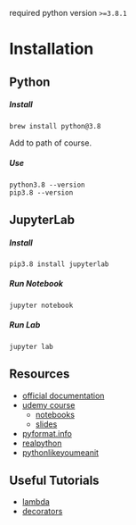 required python version `>=3.8.1`

# Installation
## Python
##### Install
    brew install python@3.8
Add to path of course.
##### Use
    python3.8 --version
    pip3.8 --version

## JupyterLab
##### Install
    pip3.8 install jupyterlab
##### Run Notebook
    jupyter notebook
##### Run Lab
    jupyter lab

## Resources
  - [official documentation](https://docs.python.org/3/tutorial)
  - [udemy course](https://www.udemy.com/course/complete-python-bootcamp)
    - [notebooks](https://github.com/Pierian-Data/Complete-Python-3-Bootcamp)
    - [slides](https://drive.google.com/drive/folders/1cAM251bjoBCYF2bHfMM07MOGEgU2Q2VQ?usp=sharing)
  - [pyformat.info](https://pyformat.info/)
  - [realpython](https://realpython.com)
  - [pythonlikeyoumeanit](https://www.pythonlikeyoumeanit.com/)

## Useful Tutorials
  - [lambda](https://realpython.com/python-lambda/)
  - [decorators](https://www.thecodeship.com/patterns/guide-to-python-function-decorators/)